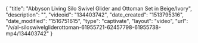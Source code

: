 {
    "title": "Abbyson Living Silo Swivel Glider and Ottoman Set in Beige\/Ivory",
    "description": "",
    "videoid": "134403742",
    "date_created": "1513795316",
    "date_modified": "1516751615",
    "type": "captivate",
    "layout": "video",
    "url": "\/v\/al-siloswivelgliderottoman-61955721-62457798-61955738-mp4\/134403742"
}